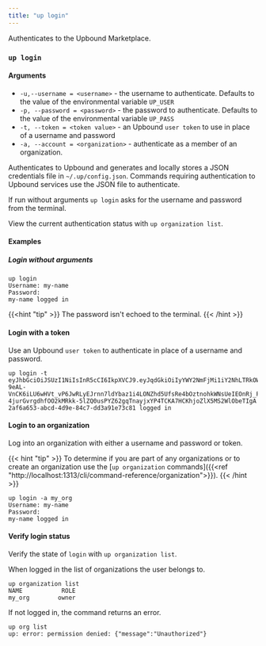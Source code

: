 ```yaml
---
title: "up login"
---
```


Authenticates to the Upbound Marketplace.

### `up login`


#### Arguments
* `-u,--username = <username>` - the username to authenticate. Defaults to the value of the environmental variable `UP_USER`
* `-p, --password = <password>` - the password to authenticate. Defaults to the value of the environmental variable `UP_PASS`
* `-t, --token = <token value>` - an Upbound `user token` to use in place of a username and password
* `-a, --account = <organization>` - authenticate as a member of an organization.

Authenticates to Upbound and generates and locally stores a JSON credentials file in `~/.up/config.json`. 
Commands requiring authentication to Upbound services use the JSON file to authenticate.

If run without arguments `up login` asks for the username and password from the terminal.

View the current authentication status with `up organization list`.


#### Examples

##### Login without arguments
```shell
up login
Username: my-name
Password:
my-name logged in
```
{{<hint "tip" >}}
The password isn't echoed to the terminal.
{{< /hint >}}

#### Login with a token
Use an Upbound `user token` to authenticate in place of a username and password. 

```shell
up login -t eyJhbGciOiJSUzI1NiIsInR5cCI6IkpXVCJ9.eyJqdGkiOiIyYWY2NmFjMi1iY2NhLTRkOWUtODRjNy1kZDJhOTFlNzNjODEiLCJzdWIiOiJ1c2VyfDE0NjMifQ.EEk1Ukei$fkhKKx2yQKeq0pIs3dnjkbOvvjD22_osdKXntGE39G8CsrORO0XT7w300Apw1HW8f21GyGAeO0ilxW6B8efKAqILd0V4-9eAL-VnCK6iLU6wHVt_vP6JwRLyEJrnn7ldYbaz1i4LONZhd5UfsRe4bOztnohkWNsUeIEOnRj_PBntGA5o1VQEyv4kwOS5vp5aVNF9zYWyW7RFKjpmgPdDqLQ_SSKrqmUQPXW4X886lfNWsgtdcTthoo3NEiKPDfrpSh1ZW-4jurGvrgdhfOO2kMRkk-5lZQ0usPYZ62gqTnayjxYP4TCKA7HCKhjoZlX5MS2WlObeTIgA
2af6a653-abcd-4d9e-84c7-dd3a91e73c81 logged in
```

#### Login to an organization
Log into an organization with either a username and password or token. 

{{< hint "tip" >}}
To determine if you are part of any organizations or to create an organization use the [`up organization` commands]({{<ref "http://localhost:1313/cli/command-reference/organization">}}).
{{< /hint >}}

```shell
up login -a my_org
Username: my-name
Password:
my-name logged in
```

#### Verify login status
Verify the state of `login` with `up organization list`.

When logged in the list of organizations the user belongs to.

```shell
up organization list
NAME           ROLE
my_org        owner
```

If not logged in, the command returns an error.
```shell
up org list
up: error: permission denied: {"message":"Unauthorized"}
```